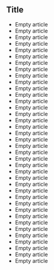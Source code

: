 ## Title

* Empty article
* Empty article
* Empty article
* Empty article
* Empty article
* Empty article
* Empty article
* Empty article
* Empty article
* Empty article
* Empty article
* Empty article
* Empty article
* Empty article
* Empty article
* Empty article
* Empty article
* Empty article
* Empty article
* Empty article
* Empty article
* Empty article
* Empty article
* Empty article
* Empty article
* Empty article
* Empty article
* Empty article
* Empty article
* Empty article
* Empty article
* Empty article
* Empty article
* Empty article
* Empty article
* Empty article
* Empty article
* Empty article
